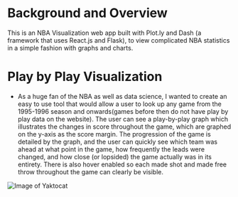 # Background and Overview
This is an NBA Visualization web app built with Plot.ly and Dash (a framework that uses React.js and Flask), to view complicated NBA statistics in a simple fashion with graphs and charts. 

# Play by Play Visualization
* As a huge fan of the NBA as well as data science, I wanted to create an easy to use tool that would allow a user to look up any game from the 1995-1996 season and onwards(games before then do not have play by play data on the website). The user can see a play-by-play graph which illustrates the changes in score throughout the game, which are graphed on the y-axis as the score margin. The progression of the game is detailed by the graph, and the user can quickly see which team was ahead at what point in the game, how frequently the leads were changed, and how close (or lopsided) the game actually was in its entirety. There is also hover enabled so each made shot and made free throw throughout the game can clearly be visible.

![Image of Yaktocat](https://octodex.github.com/images/yaktocat.png)
